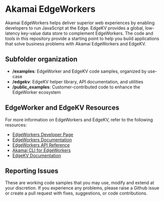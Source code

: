 # Akamai EdgeWorkers 

Akamai EdgeWorkers helps deliver superior web experiences by enabling developers to run JavaScript at the Edge. EdgeKV provides a global, low-latency key-value data store to complement EdgeWorkers. The code and tools in this repository provide a starting point to help you build applications that solve business problems with Akamai EdgeWorkers and EdgeKV.


## Subfolder organization
* **/examples**: EdgeWorker and EdgeKV code samples, organized by use-case
* **/edgekv**: EdgeKV helper library, API documentation, and utilities
* **/public_examples**: Customer-contributed code to enhance the EdgeWorker ecosystem

## EdgeWorker and EdgeKV Resources

For more information on EdgeWorkers and EdgeKV, refer to the following resources:
* [EdgeWorkers Developer Page](https://developer.akamai.com/edgeworkers)
* [EdgeWorkers Documentation](https://techdocs.akamai.com/edgeworkers/docs)
* [EdgeWorkers API Reference](https://techdocs.akamai.com/edgeworkers/reference/api)
* [Akamai CLI for EdgeWorkers](https://developer.akamai.com/legacy/cli/packages/edgeworkers.html)
* [EdgeKV Documentation](https://techdocs.akamai.com/edgekv/docs)


## Reporting Issues
These are working code samples that you may use, modify and extend at your discretion. If you experience any problems, please raise a Github issue or create a pull request with fixes, suggestions, or code contributions.
